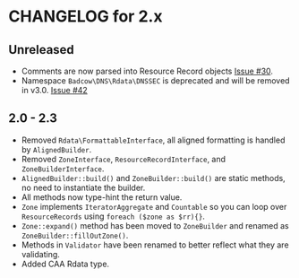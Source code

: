 CHANGELOG for 2.x
=================
## Unreleased
* Comments are now parsed into Resource Record objects [Issue #30](https://github.com/Badcow/DNS/issues/30).
* Namespace `Badcow\DNS\Rdata\DNSSEC` is deprecated and will be removed in v3.0. [Issue #42](https://github.com/Badcow/DNS/issues/42)

## 2.0 - 2.3
* Removed `Rdata\FormattableInterface`, all aligned formatting is handled by `AlignedBuilder`.
* Removed `ZoneInterface`, `ResourceRecordInterface`, and `ZoneBuilderInterface`.
* `AlignedBuilder::build()` and `ZoneBuilder::build()` are static methods, no need to instantiate the builder.
* All methods now type-hint the return value.
* `Zone` implements `IteratorAggregate` and `Countable` so you can loop over `ResourceRecords` using
`foreach ($zone as $rr){}`.
* `Zone::expand()` method has been moved to `ZoneBuilder` and renamed as `ZoneBuilder::fillOutZone()`.
* Methods in `Validator` have been renamed to better reflect what they are validating.
* Added CAA Rdata type.
